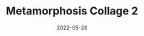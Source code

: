 ---
layout: "layouts/work-post-paper-gallery.njk"
title: "Metamorphosis Collage 2"
type: "BlogPosting"
priority: "0.5"
date: 2022-05-28
year: "2022"
description: "Metamorphosis Collage 2"

gallery:
  - url: "/assets/img/works/works-on-paper/metamorphosis/2/1.webp"
    title: "Works on Paper"
    alt: "Collage on recycled paper"
  - url: "/assets/img/works/works-on-paper/metamorphosis/2/2.webp"
    title: "Works on Paper"
    alt: "Collage on recycled paper"
  - url: "/assets/img/works/works-on-paper/metamorphosis/2/3.webp"
    title: "Works on Paper"
    alt: "Collage on recycled paper"
  - url: "/assets/img/works/works-on-paper/metamorphosis/2/4.webp"
    title: "Works on Paper"
    alt: "Collage on recycled paper"
  - url: "/assets/img/works/works-on-paper/metamorphosis/2/5.webp"
    title: "Works on Paper"
    alt: "Collage on recycled paper"
  - url: "/assets/img/works/works-on-paper/metamorphosis/2/6.webp"
    title: "Works on Paper"
    alt: "Collage on recycled paper"
  - url: "/assets/img/works/works-on-paper/metamorphosis/2/7.webp"
    title: "Works on Paper"
    alt: "Collage on recycled paper"
  - url: "/assets/img/works/works-on-paper/metamorphosis/2/8.webp"
    title: "Works on Paper"
    alt: "Collage on recycled paper"
  - url: "/assets/img/works/works-on-paper/metamorphosis/2/9.webp"
    title: "Works on Paper"
    alt: "Collage on recycled paper"
  - url: "/assets/img/works/works-on-paper/metamorphosis/2/10.webp"
    title: "Works on Paper"
    alt: "Collage on recycled paper"
  - url: "/assets/img/works/works-on-paper/metamorphosis/2/11.webp"
    title: "Works on Paper"
    alt: "Collage on recycled paper"
  - url: "/assets/img/works/works-on-paper/metamorphosis/2/12.webp"
    title: "Works on Paper"
    alt: "Collage on recycled paper"
  - url: "/assets/img/works/works-on-paper/metamorphosis/2/13.webp"
    title: "Works on Paper"
    alt: "Collage on recycled paper"
  - url: "/assets/img/works/works-on-paper/metamorphosis/2/14.webp"
    title: "Works on Paper"
    alt: "Collage on recycled paper"
  - url: "/assets/img/works/works-on-paper/metamorphosis/2/15.webp"
    title: "Works on Paper"
    alt: "Collage on recycled paper"
  - url: "/assets/img/works/works-on-paper/metamorphosis/2/16.webp"
    title: "Works on Paper"
    alt: "Collage on recycled paper"
  - url: "/assets/img/works/works-on-paper/metamorphosis/2/17.webp"
    title: "Works on Paper"
    alt: "Collage on recycled paper"
  - url: "/assets/img/works/works-on-paper/metamorphosis/2/18.webp"
    title: "Works on Paper"
    alt: "Collage on recycled paper"
  - url: "/assets/img/works/works-on-paper/metamorphosis/2/19.webp"
    title: "Works on Paper"
    alt: "Collage on recycled paper"
  - url: "/assets/img/works/works-on-paper/metamorphosis/2/20.webp"
    title: "Works on Paper"
    alt: "Collage on recycled paper"
  - url: "/assets/img/works/works-on-paper/metamorphosis/2/21.webp"
    title: "Works on Paper"
    alt: "Collage on recycled paper"
  - url: "/assets/img/works/works-on-paper/metamorphosis/2/22.webp"
    title: "Works on Paper"
    alt: "Collage on recycled paper"
  - url: "/assets/img/works/works-on-paper/metamorphosis/2/23.webp"
    title: "Works on Paper"
    alt: "Collage on recycled paper"
  - url: "/assets/img/works/works-on-paper/metamorphosis/2/24.webp"
    title: "Works on Paper"
    alt: "Collage on recycled paper"
  - url: "/assets/img/works/works-on-paper/metamorphosis/2/25.webp"
    title: "Works on Paper"
    alt: "Collage on recycled paper"
  - url: "/assets/img/works/works-on-paper/metamorphosis/2/26.webp"
    title: "Works on Paper"
    alt: "Collage on recycled paper"
  - url: "/assets/img/works/works-on-paper/metamorphosis/2/27.webp"
    title: "Works on Paper"
    alt: "Collage on recycled paper"
  - url: "/assets/img/works/works-on-paper/metamorphosis/2/28.webp"
    title: "Works on Paper"
    alt: "Collage on recycled paper"
  - url: "/assets/img/works/works-on-paper/metamorphosis/2/29.webp"
    title: "Works on Paper"
    alt: "Collage on recycled paper"
  - url: "/assets/img/works/works-on-paper/metamorphosis/2/30.webp"
    title: "Works on Paper"
    alt: "Collage on recycled paper"
  - url: "/assets/img/works/works-on-paper/metamorphosis/2/31.webp"
    title: "Works on Paper"
    alt: "Collage on recycled paper"
  - url: "/assets/img/works/works-on-paper/metamorphosis/2/32.webp"
    title: "Works on Paper"
    alt: "Collage on recycled paper"
  - url: "/assets/img/works/works-on-paper/metamorphosis/2/33.webp"
    title: "Works on Paper"
    alt: "Collage on recycled paper"
  - url: "/assets/img/works/works-on-paper/metamorphosis/2/34.webp"
    title: "Works on Paper"
    alt: "Collage on recycled paper"
  - url: "/assets/img/works/works-on-paper/metamorphosis/2/35.webp"
    title: "Works on Paper"
    alt: "Collage on recycled paper"
  - url: "/assets/img/works/works-on-paper/metamorphosis/2/36.webp"
    title: "Works on Paper"
    alt: "Collage on recycled paper"
  - url: "/assets/img/works/works-on-paper/metamorphosis/2/37.webp"
    title: "Works on Paper"
    alt: "Collage on recycled paper"
  - url: "/assets/img/works/works-on-paper/metamorphosis/2/38.webp"
    title: "Works on Paper"
    alt: "Collage on recycled paper"
  - url: "/assets/img/works/works-on-paper/metamorphosis/2/39.webp"
    title: "Works on Paper"
    alt: "Collage on recycled paper"
  - url: "/assets/img/works/works-on-paper/metamorphosis/2/40.webp"
    title: "Works on Paper"
    alt: "Collage on recycled paper"
  - url: "/assets/img/works/works-on-paper/metamorphosis/2/41.webp"
    title: "Works on Paper"
    alt: "Collage on recycled paper"
  - url: "/assets/img/works/works-on-paper/metamorphosis/2/42.webp"
    title: "Works on Paper"
    alt: "Collage on recycled paper"
  - url: "/assets/img/works/works-on-paper/metamorphosis/2/43.webp"
    title: "Works on Paper"
    alt: "Collage on recycled paper"
  - url: "/assets/img/works/works-on-paper/metamorphosis/2/44.webp"
    title: "Works on Paper"
    alt: "Collage on recycled paper"
  - url: "/assets/img/works/works-on-paper/metamorphosis/2/45.webp"
    title: "Works on Paper"
    alt: "Collage on recycled paper"
  - url: "/assets/img/works/works-on-paper/metamorphosis/2/46.webp"
    title: "Works on Paper"
    alt: "Collage on recycled paper"
  - url: "/assets/img/works/works-on-paper/metamorphosis/2/47.webp"
    title: "Works on Paper"
    alt: "Collage on recycled paper"
  - url: "/assets/img/works/works-on-paper/metamorphosis/2/48.webp"
    title: "Works on Paper"
    alt: "Collage on recycled paper"
  - url: "/assets/img/works/works-on-paper/metamorphosis/2/49.webp"
    title: "Works on Paper"
    alt: "Collage on recycled paper"
  - url: "/assets/img/works/works-on-paper/metamorphosis/2/50.webp"
    title: "Works on Paper"
    alt: "Collage on recycled paper"
  - url: "/assets/img/works/works-on-paper/metamorphosis/2/51.webp"
    title: "Works on Paper"
    alt: "Collage on recycled paper"
  - url: "/assets/img/works/works-on-paper/metamorphosis/2/52.webp"
    title: "Works on Paper"
    alt: "Collage on recycled paper"
  - url: "/assets/img/works/works-on-paper/metamorphosis/2/53.webp"
    title: "Works on Paper"
    alt: "Collage on recycled paper"
  - url: "/assets/img/works/works-on-paper/metamorphosis/2/54.webp"
    title: "Works on Paper"
    alt: "Collage on recycled paper"
  - url: "/assets/img/works/works-on-paper/metamorphosis/2/55.webp"
    title: "Works on Paper"
    alt: "Collage on recycled paper"
  - url: "/assets/img/works/works-on-paper/metamorphosis/2/56.webp"
    title: "Works on Paper"
    alt: "Collage on recycled paper"
  - url: "/assets/img/works/works-on-paper/metamorphosis/2/57.webp"
    title: "Works on Paper"
    alt: "Collage on recycled paper"
  - url: "/assets/img/works/works-on-paper/metamorphosis/2/58.webp"
    title: "Works on Paper"
    alt: "Collage on recycled paper"
  - url: "/assets/img/works/works-on-paper/metamorphosis/2/59.webp"
    title: "Works on Paper"
    alt: "Collage on recycled paper"
  - url: "/assets/img/works/works-on-paper/metamorphosis/2/60.webp"
    title: "Works on Paper"
    alt: "Collage on recycled paper"
  - url: "/assets/img/works/works-on-paper/metamorphosis/2/61.webp"
    title: "Works on Paper"
    alt: "Collage on recycled paper"
  - url: "/assets/img/works/works-on-paper/metamorphosis/2/62.webp"
    title: "Works on Paper"
    alt: "Collage on recycled paper"
  - url: "/assets/img/works/works-on-paper/metamorphosis/2/63.webp"
    title: "Works on Paper"
    alt: "Collage on recycled paper"
  - url: "/assets/img/works/works-on-paper/metamorphosis/2/64.webp"
    title: "Works on Paper"
    alt: "Collage on recycled paper"
  - url: "/assets/img/works/works-on-paper/metamorphosis/2/65.webp"
    title: "Works on Paper"
    alt: "Collage on recycled paper"
  - url: "/assets/img/works/works-on-paper/metamorphosis/2/66.webp"
    title: "Works on Paper"
    alt: "Collage on recycled paper"
  - url: "/assets/img/works/works-on-paper/metamorphosis/2/67.webp"
    title: "Works on Paper"
    alt: "Collage on recycled paper"
  - url: "/assets/img/works/works-on-paper/metamorphosis/2/68.webp"
    title: "Works on Paper"
    alt: "Collage on recycled paper"
  - url: "/assets/img/works/works-on-paper/metamorphosis/2/69.webp"
    title: "Works on Paper"
    alt: "Collage on recycled paper"
  - url: "/assets/img/works/works-on-paper/metamorphosis/2/70.webp"
    title: "Works on Paper"
    alt: "Collage on recycled paper"
  - url: "/assets/img/works/works-on-paper/metamorphosis/2/71.webp"
    title: "Works on Paper"
    alt: "Collage on recycled paper"
  - url: "/assets/img/works/works-on-paper/metamorphosis/2/72.webp"
    title: "Works on Paper"
    alt: "Collage on recycled paper"
  - url: "/assets/img/works/works-on-paper/metamorphosis/2/73.webp"
    title: "Works on Paper"
    alt: "Collage on recycled paper"
  - url: "/assets/img/works/works-on-paper/metamorphosis/2/74.webp"
    title: "Works on Paper"
    alt: "Collage on recycled paper"
  - url: "/assets/img/works/works-on-paper/metamorphosis/2/75.webp"
    title: "Works on Paper"
    alt: "Collage on recycled paper"
  - url: "/assets/img/works/works-on-paper/metamorphosis/2/76.webp"
    title: "Works on Paper"
    alt: "Collage on recycled paper"
---